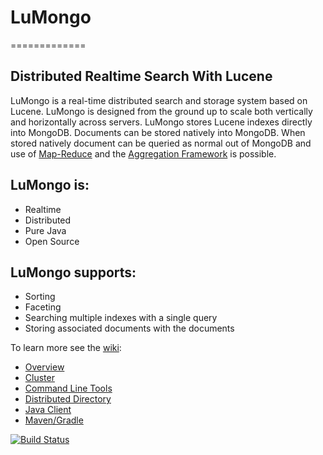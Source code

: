 # LuMongo
=============
## Distributed Realtime Search With Lucene


LuMongo is a real-time distributed search and storage system based on Lucene. LuMongo is designed from the ground up to scale both vertically and horizontally across servers. LuMongo
stores Lucene indexes directly into MongoDB.  Documents can be stored natively into MongoDB.  When stored natively document can be queried as normal
out of MongoDB and use of [Map-Reduce](http://docs.mongodb.org/manual/core/map-reduce/) and the [Aggregation Framework](http://docs.mongodb.org/manual/core/aggregation-introduction/) is possible.</p>


## LuMongo is:
* Realtime
* Distributed
* Pure Java
* Open Source

## LuMongo supports:
* Sorting
* Faceting
* Searching multiple indexes with a single query
* Storing associated documents with the documents

To learn more see the [wiki](https://github.com/lumongo/lumongo/wiki):
* [Overview](https://github.com/lumongo/lumongo/wiki/Overview)
* [Cluster](https://github.com/lumongo/lumongo/wiki/Cluster)
* [Command Line Tools](https://github.com/lumongo/lumongo/wiki/Command-Line-Tools)
* [Distributed Directory](https://github.com/lumongo/lumongo/wiki/Distributed-Directory)
* [Java Client](https://github.com/lumongo/lumongo/wiki/Java-Client)
* [Maven/Gradle](https://github.com/lumongo/lumongo/wiki/Maven) 


[![Build Status](https://drone.io/github.com/lumongo/lumongo/status.png)](https://drone.io/github.com/lumongo/lumongo/latest)
